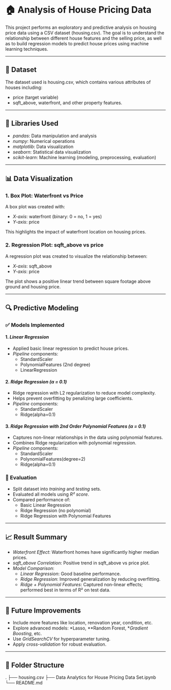# 🏠 Analysis of House Pricing Data

This project performs an exploratory and predictive analysis on housing price data using a CSV dataset (housing.csv). The goal is to understand the relationship between different house features and the selling price, as well as to build regression models to predict house prices using machine learning techniques.

---

## 📁 Dataset

The dataset used is housing.csv, which contains various attributes of houses including:
- price (target variable)
- sqft_above, waterfront, and other property features.

---

## 🧰 Libraries Used

- *pandas*: Data manipulation and analysis  
- *numpy*: Numerical operations  
- *matplotlib*: Data visualization  
- *seaborn*: Statistical data visualization  
- *scikit-learn*: Machine learning (modeling, preprocessing, evaluation)

---

## 📊 Data Visualization

### 1. Box Plot: Waterfront vs Price  
A box plot was created with:
- *X-axis*: waterfront (binary: 0 = no, 1 = yes)  
- *Y-axis*: price  

This highlights the impact of waterfront location on housing prices.

### 2. Regression Plot: sqft_above vs price  
A regression plot was created to visualize the relationship between:
- *X-axis*: sqft_above  
- *Y-axis*: price  

The plot shows a positive linear trend between square footage above ground and housing price.

---

## 🔍 Predictive Modeling

### ✅ Models Implemented

#### 1. *Linear Regression*
- Applied basic linear regression to predict house prices.
- *Pipeline* components:
  - StandardScaler
  - PolynomialFeatures (2nd degree)
  - LinearRegression

#### 2. *Ridge Regression (α = 0.1)*
- Ridge regression with L2 regularization to reduce model complexity.
- Helps prevent overfitting by penalizing large coefficients.
- *Pipeline* components:
  - StandardScaler
  - Ridge(alpha=0.1)

#### 3. *Ridge Regression with 2nd Order Polynomial Features (α = 0.1)*
- Captures non-linear relationships in the data using polynomial features.
- Combines Ridge regularization with polynomial regression.
- *Pipeline* components:
  - StandardScaler
  - PolynomialFeatures(degree=2)
  - Ridge(alpha=0.1)

### 🧪 Evaluation
- Split dataset into *training* and *testing* sets.
- Evaluated all models using *R² score*.
- Compared performance of:
  - Basic Linear Regression
  - Ridge Regression (no polynomial)
  - Ridge Regression with Polynomial Features

---

## 📈 Result Summary

- *Waterfront Effect*: Waterfront homes have significantly higher median prices.
- *sqft_above Correlation*: Positive trend in sqft_above vs price plot.
- *Model Comparison*:
  - *Linear Regression*: Good baseline performance.
  - *Ridge Regression*: Improved generalization by reducing overfitting.
  - *Ridge + Polynomial Features*: Captured non-linear effects; performed best in terms of R² on test data.

---

## 🧠 Future Improvements

- Include more features like location, renovation year, condition, etc.
- Explore advanced models: *Lasso, **Random Forest, **Gradient Boosting*, etc.
- Use *GridSearchCV* for hyperparameter tuning.
- Apply *cross-validation* for robust evaluation.

---

## 📂 Folder Structure
.
├── housing.csv
├── Data Analytics for House Pricing Data Set.ipynb
└── README.md
